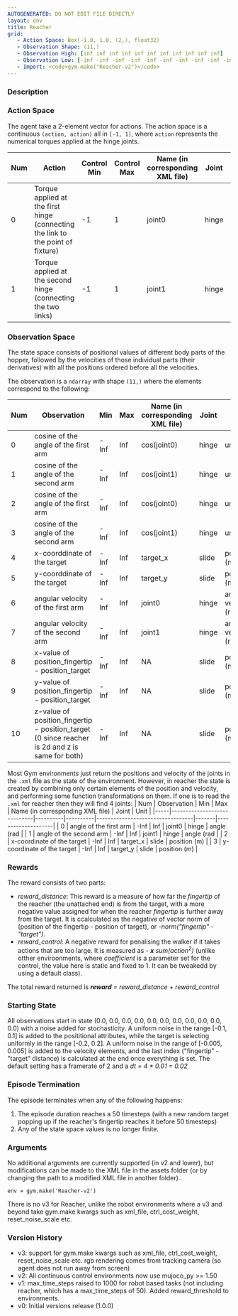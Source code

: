```yaml
---
AUTOGENERATED: DO NOT EDIT FILE DIRECTLY
layout: env
title: Reacher
grid:
   - Action Space: Box(-1.0, 1.0, (2,), float32)
   - Observation Shape: (11,)
   - Observation High: [inf inf inf inf inf inf inf inf inf inf inf]
   - Observation Low: [-inf -inf -inf -inf -inf -inf -inf -inf -inf -inf -inf]
   - Import: <code>gym.make("Reacher-v2")</code>
---
```

### Description

### Action Space
The agent take a 2-element vector for actions.
The action space is a continuous `(action, action)` all in
`[-1, 1]`, where `action` represents the numerical torques
applied at the hinge joints.

| Num | Action                                                                          | Control Min | Control Max | Name (in corresponding XML file) | Joint | Unit |
|-----|---------------------------------------------------------------------------------|-------------|-------------|--------------------------|-------|------|
| 0   | Torque applied at the first hinge (connecting the link to the point of fixture) | -1 | 1 | joint0  | hinge | torque (N m) |
| 1   |  Torque applied at the second hinge (connecting the two links)                  | -1 | 1 | joint1  | hinge | torque (N m) |

### Observation Space

The state space consists of positional values of different body parts of the
hopper, followed by the velocities of those individual parts (their derivatives)
with all the positions ordered before all the velocities.

The observation is a `ndarray` with shape `(11,)` where the elements correspond to the following:

| Num | Observation           | Min                  | Max                | Name (in corresponding XML file) | Joint| Unit |
|-----|-----------------------|----------------------|--------------------|----------------------|--------------------|--------------------|
| 0   | cosine of the angle of the first arm                                                            | -Inf                 | Inf                | cos(joint0) | hinge | unitless |
| 1   | cosine of the angle of the second arm                                                           | -Inf                 | Inf                | cos(joint1) | hinge | unitless |
| 2   | cosine of the angle of the first arm                                                            | -Inf                 | Inf                | cos(joint0) | hinge | unitless |
| 3   | cosine of the angle of the second arm                                                           | -Inf                 | Inf                | cos(joint1) | hinge | unitless |
| 4   |  x-coorddinate of the target                                                                    | -Inf                 | Inf                | target_x | slide | position (m) |
| 5   |  y-coorddinate of the target                                                                    | -Inf                 | Inf                | target_y | slide | position (m) |
| 6   | angular velocity of the first arm                                                               | -Inf                 | Inf                | joint0 | hinge | angular velocity (rad/s) |
| 7   | angular velocity of the second arm                                                              | -Inf                 | Inf                | joint1 | hinge | angular velocity (rad/s) |
| 8   | x-value of position_fingertip - position_target                                                 | -Inf                 | Inf                | NA | slide | position (m) |
| 9   | y-value of position_fingertip - position_target                                                 | -Inf                 | Inf                | NA | slide | position (m) |
| 10  | z-value of position_fingertip - position_target (0 since reacher is 2d and z is same for both)  | -Inf                 | Inf                | NA | slide | position (m) |


Most Gym environments just return the positions and velocity of the
joints in the `.xml` file as the state of the environment. However, in
reacher the state is created by combining only certain elements of the
position and velocity, and performing some function transformations on them.
If one is to read the `.xml` for reacher then they will find 4 joints:
| Num | Observation                 | Min      | Max      | Name (in corresponding XML file) | Joint | Unit               |
|-----|-----------------------------|----------|----------|----------------------------------|-------|--------------------|
| 0   | angle of the first arm      | -Inf     | Inf      | joint0                           | hinge | angle (rad         |
| 1   | angle of the second arm     | -Inf     | Inf      | joint1                           | hinge | angle (rad         |
| 2   | x-coordinate of the target  | -Inf     | Inf      | target_x                         | slide | position (m)       |
| 3   | y-coordinate of the target  | -Inf     | Inf      | target_y                         | slide | position (m)       |


### Rewards
The reward consists of two parts:
- *reward_distance*: This reward is a measure of how far the *fingertip*
of the reacher (the unattached end) is from the target, with a more negative
value assigned for when the reacher *fingertip* is further away from the
target. It is ccalculated as the negative of vector norm of (position of
the fingertip - position of target), or *-norm("fingertip" - "target")*.
- *reward_control*: A negative reward for penalising the walker if
it takes actions that are too large. It is measured as
*- **x** sum(action<sup>2</sup>)* (unlike otther enviroonments,
where *coefficient* is a parameter set for the control, the value
here is static and fixed to 1. It can be tweakedd by using a default class).

The total reward returned is ***reward*** *=* *reward_distance + reward_control*

### Starting State
All observations start in state
(0.0, 0.0, 0.0, 0.0, 0.0, 0.0, 0.0, 0.0, 0.0, 0.0, 0.0)
with a noise added for stochasticity. A uniform noise in the range
[-0.1, 0.1] is added to the posititional attributes, while the target
is selecting uniformly in the range [-0.2, 0.2]. A uniform noise in the
range of [-0.005, 0.005] is added to the velocity elements, and the last
index ("fingertip" - "target" distance) is calculated at the end once everything
is set. The default setting has a framerate of 2 and a *dt = 4 * 0.01 = 0.02*

### Episode Termination

The episode terminates when any of the following happens:

1. The episode duration reaches a 50 timesteps (with a new random target popping up if the reacher's fingertip reaches it before 50 timesteps)
2. Any of the state space values is no longer finite.

### Arguments

No additional arguments are currently supported (in v2 and lower),
but modifications can be made to the XML file in the assets folder
(or by changing the path to a modified XML file in another folder)..

```
env = gym.make('Reacher-v2')
```

There is no v3 for Reacher, unlike the robot environments where a v3 and
beyond take gym.make kwargs such as xml_file, ctrl_cost_weight, reset_noise_scale etc.


### Version History

* v3: support for gym.make kwargs such as xml_file, ctrl_cost_weight, reset_noise_scale etc. rgb rendering comes from tracking camera (so agent does not run away from screen)
* v2: All continuous control environments now use mujoco_py >= 1.50
* v1: max_time_steps raised to 1000 for robot based tasks (not including reacher, which has a max_time_steps of 50). Added reward_threshold to environments.
* v0: Initial versions release (1.0.0)